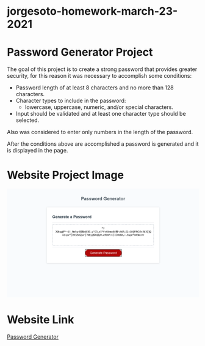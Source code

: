 # jorgesoto-homework-march-23-2021

# Password Generator Project
The goal of this project is to create a strong password that provides greater security, for this reason it was necessary to accomplish some conditions:

* Password length of at least 8 characters and no more than 128 characters.
* Character types to include in the password:
    * lowercase, uppercase, numeric, and/or special characters.
* Input should be validated and at least one character type should be selected.

Also was considered to enter only numbers in the length of the password.

After the conditions above are accomplished a password is generated and it is displayed in the page.

# Website Project Image
![](./assets/images/website-image.png)

# Website Link
[Password Generator](https://jorgeatcabo.github.io/password-generator/)